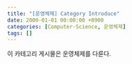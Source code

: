 ```yaml
---
title: "[운영체제] Category Introduce"
date: 2000-01-01 00:00:00 +0900
categories: [Computer-Science, 운영체제]
tags: []
---
```


이 카테고리 게시물은 운영체제를 다룬다.
